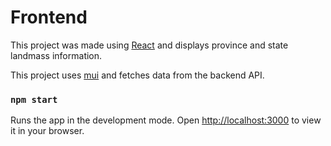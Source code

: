 # Frontend

This project was made using [React](https://react.dev/) and displays province and state landmass information.

This project uses [mui](https://mui.com/) and fetches data from the backend API.

### `npm start`

Runs the app in the development mode.
Open [http://localhost:3000](http://localhost:3000) to view it in your browser.

